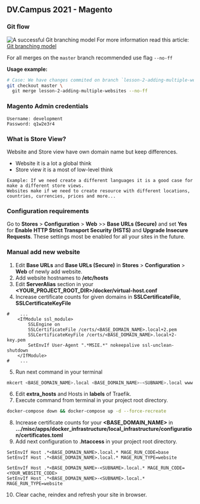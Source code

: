 ## DV.Campus 2021 - Magento ##

### Git flow
![A successful Git branching model](https://nvie.com/img/git-model@2x.png)
For more information read this article:
[Git branching model](https://nvie.com/posts/a-successful-git-branching-model/)

For all merges on the `master` branch recommended use flag `--no-ff`

**Usage example:**
```bash
# Case: We have changes commited on branch `lesson-2-adding-multiple-websites`
git checkout master \
  git merge lesson-2-adding-multiple-websites --no-ff
```

### Magento Admin credentials
```
Username: development
Password: q1w2e3r4
```

### What is Store View?
Website and Store view have own domain name but keep differences.

- Website it is a lot a global think
- Store view it is a most of low-level think

```text
Example: If we need create a different languages it is a good case for make a different store views.
Websites make if we need to create resource with different locations, countries, currencies, prices and more... 
```

### Configuration requirements
Go to **Stores** > **Configuration** > **Web** >> **Base URLs (Secure)** and set **Yes** for 
**Enable HTTP Strict Transport Security (HSTS)** and **Upgrade Insecure Requests**.
These settings most be enabled for all your sites in the future.

### Manual add new website

1. Edit **Base URLs** and **Base URLs (Secure)** in **Stores** > **Configuration** > **Web** of newly add website.
2. Add website hostnames to **/etc/hosts**
3. Edit **ServerAlias** section in your **<YOUR_PROJECT_ROOT_DIR>/docker/virtual-host.conf**
4. Increase certificate counts for given domains in **SSLCertificateFile**, **SSLCertificateKeyFile**
```apacheconf
#    ...
    <IfModule ssl_module>
        SSLEngine on
        SSLCertificateFile /certs/<BASE_DOMAIN_NAME>.local+2.pem
        SSLCertificateKeyFile /certs/<BASE_DOMAIN_NAME>.local+2-key.pem
        SetEnvIf User-Agent ".*MSIE.*" nokeepalive ssl-unclean-shutdown
    </IfModule>
#    ...
```
5. Run next command in your terminal
```bash
mkcert <BASE_DOMAIN_NAME>.local <BASE_DOMAIN_NAME>-<SUBNAME>.local www.<BASE_DOMAIN_NAME>-<SUBNAME>.local
```
6. Edit **extra_hosts** and Hosts in **labels** of Traefik.
7. Execute command from terminal in your project root directory.
```bash
docker-compose down && docker-compose up -d --force-recreate
```
8. Increase certificate counts for your **<BASE_DOMAIN_NAME>** in **.../misc/apps/docker_infrastructure/local_infrastructure/configuration/certificates.toml**
9. Add next configuration to **.htaccess** in your project root directory.

```apacheconf
SetEnvIf Host .*<BASE_DOMAIN_NAME>.local.* MAGE_RUN_CODE=base
SetEnvIf Host .*<BASE_DOMAIN_NAME>.local.* MAGE_RUN_TYPE=website

SetEnvIf Host .*<BASE_DOMAIN_NAME>-<SUBNAME>.local.* MAGE_RUN_CODE=<YOUR_WEBSITE_CODE>
SetEnvIf Host .*<BASE_DOMAIN_NAME>-<SUBNAME>.local.* MAGE_RUN_TYPE=website
```
10. Clear cache, reindex and refresh your site in browser.
